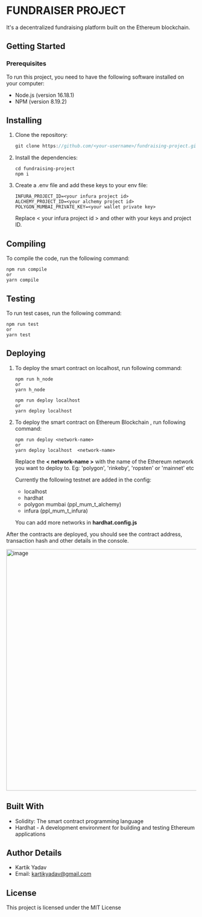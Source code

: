 # **FUNDRAISER PROJECT**

It's a decentralized fundraising platform built on the Ethereum blockchain.

## **Getting Started**

### **Prerequisites**

To run this project, you need to have the following software installed on your computer:

- Node.js (version 16.18.1)
- NPM (version 8.19.2)

## **Installing**

1. Clone the repository:

   ```js
   git clone https://github.com/<your-username>/fundraising-project.git
   ```

2. Install the dependencies:
   ```properties
   cd fundraising-project
   npm i
   ```
3. Create a .env file and add these keys to your env file:

   ```env
   INFURA_PROJECT_ID=<your infura project id>
   ALCHEMY_PROJECT_ID=<your alchemy project id>
   POLYGON_MUMBAI_PRIVATE_KEY=<your wallet private key>
   ```

   Replace < your infura project id > and other with your keys and project ID.

## **Compiling**

To compile the code, run the following command:

```properties
npm run compile
or
yarn compile
```

## **Testing**

To run test cases, run the following command:

```properties
npm run test
or
yarn test
```

## **Deploying**

1. To deploy the smart contract on localhost, run following command:

   ```properties
   npm run h_node
   or
   yarn h_node
   ```

   ```Properties
   npm run deploy localhost
   or
   yarn deploy localhost
   ```

2. To deploy the smart contract on Ethereum Blockchain , run following command:

   ```Properties
   npm run deploy <network-name>
   or
   yarn deploy localhost  <network-name>
   ```

   Replace the **< network-name >** with the name of the Ethereum network you want to deploy to. Eg: 'polygon', 'rinkeby', 'ropsten' or 'mainnet' etc

   Currently the following testnet are added in the config:

   - localhost
   - hardhat
   - polygon mumbai (ppl_mum_t_alchemy)
   - infura (ppl_mum_t_infura)

   You can add more networks in **hardhat.config.js**

After the contracts are deployed, you should see the contract address, transaction hash and other details in the console.

<img width="638" alt="image" src="https://github.com/rao-kartik/nirman-pro/assets/77038631/659ce238-5066-42f1-a659-eaf339d4f58e">

## **Built With**

- Solidity: The smart contract programming language
- Hardhat - A development environment for building and testing Ethereum applications

## **Author Details**

- Kartik Yadav
- Email: kartikyadav@gmail.com

## **License**

This project is licensed under the MIT License

